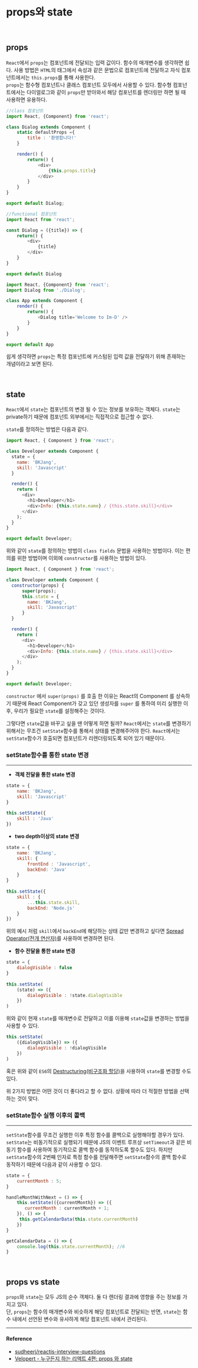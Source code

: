 # props와 state

<br/>

## props

`React`에서 `props`는 컴포넌트에 전달되는 입력 값이다. 함수의 매개변수를 생각하면 쉽다. 사용 방법은 `HTML`의 태그에서 속성과 같은 문법으로 컴포넌트에 전달하고 자식 컴포넌트에서는 `this.props`를 통해 사용한다. <br/>`props`는 함수형 컴포넌트나 클래스 컴포넌트 모두에서 사용할 수 있다. 함수형 컴포넌트에서는 다이얼로그와 같이 `props`만 받아와서 해당 컴포넌트를 렌더링만 하면 될 때 사용하면 유용하다.

```js
//class 컴포넌트
import React, {Component} from 'react';

class Dialog extends Component {
    static defaultProps ={
        title : '환영합니다!'
    }

    render() {
        return() {
            <div>
                {this.props.title}
            </div>
        }
    }
}

export default Dialog;
```

```js
//functional 컴포넌트
import React from 'react';

const Dialog = ({title}) => {
    return() {
        <div>
            {title}
        </div>
    }
}

export default Dialog
```

```js
import React, {Component} from 'react';
import Dialog from './Dialog';

class App extends Component {
    render() {
        return() {
            <Dialog title='Welcome to Im-D' />
        }
    }
}

export default App
```

쉽게 생각하면 `props`는 특정 컴포넌트에 커스텀된 입력 값을 전달하기 위해 존재하는 개념이라고 보면 된다.

<br/>

## state

`React`에서 `state`는 컴포넌트의 변경 될 수 있는 정보를 보유하는 객체다. `state`는 private하기 때문에 컴포넌트 외부에서는 직접적으로 접근할 수 없다.

`state`를 정의하는 방법은 다음과 같다.

```js
import React, { Component } from 'react';

class Developer extends Component {
  state = {
    name: 'BKJang',
    skill: 'Javascript'
  }

  render() {
    return (
      <div>
        <h1>Developer</h1>
        <div>Info: {this.state.name} / {this.state.skill}</div>
      </div>
    );
  }
}

export default Developer;
```

위와 같이 `state`를 정의하는 방법이 `class fields` 문법을 사용하는 방법이다.
이는 편의를 위한 방법이며 이외에 `constructor`를 사용하는 방법이 있다.

```js
import React, { Component } from 'react';

class Developer extends Component {
  constructor(props) {
      super(props);
      this.state = {
        name: 'BKJang',
        skill: 'Javascript'
      }
  }

  render() {
    return (
      <div>
        <h1>Developer</h1>
        <div>Info: {this.state.name} / {this.state.skill}</div>
      </div>
    );
  }
}

export default Developer;
```

`constructor` 에서 `super(props)` 를 호출 한 이유는 React의 Component 를 상속하기 때문에 React Component가 갖고 있던 생성자를 `super` 를 통하여 미리 실행한 이후, 우리가 필요한 `state`를 설정해주는 것이다.

그렇다면 `state`값을 바꾸고 싶을 땐 어떻게 하면 될까? `React`에서는 `state`를 변경하기 위해서는 무조건 `setState`함수를 통해서 상태를 변경해주어야 한다. `React`에서는 `setState`함수가 호출되면 컴포넌트가 리렌더링되도록 되어 있기 때문이다.

### setState함수를 통한 state 변경

---

- **객체 전달을 통한 state 변경**

```js
state = {
    name: 'BKJang',
    skill: 'Javascript'
}
  
this.setState({
    skill : 'Java' 
})
```

- **two depth이상의 state 변경**

```js
state = {
    name: 'BKJang',
    skill: {
        frontEnd : 'Javascript',
        backEnd: 'Java'
    }
}
  
this.setState({
    skill : {
        ...this.state.skill,
        backEnd: 'Node.js'
    } 
})
```

위의 예시 처럼 `skill`에서 `backEnd`에 해당하는 상태 값만 변경하고 싶다면 [Spread Operator(전개 연산자)](https://bkdevlog.netlify.com/posts/spread-rest)를 사용하여 변경하면 된다.

- **함수 전달을 통한 state 변경**

```js
state = {
    dialogVisible : false
}
  
this.setState(
    (state) => ({
        dialogVisible : !state.dialogVisible
    })
)
```

위와 같이 현재 `state`를 매개변수로 전달하고 이를 이용해 `state`값을 변경하는 방법을 사용할 수 있다.

```js
this.setState(
    ({dialogVisible}) => ({
        dialogVisible : !dialogVisible
    })
)
```

혹은 위와 같이 `ES6`의 [Destructuring(비구조화 할당)](https://bkdevlog.netlify.com/posts/destructuring)을 사용하여 `state`를 변경할 수도 있다.

위 2가지 방법은 어떤 것이 더 좋다라고 할 수 없다. 상황에 따라 더 적절한 방법을 선택하는 것이 맞다.

### setState함수 실행 이후의 콜백

---

`setState`함수를 무조건 실행한 이후 특정 함수를 콜백으로 실행해야할 경우가 있다. <br/>`setState`는 비동기적으로 실행되기 때문에 JS의 이벤트 루프상 `setTimeout`과 같은 비동기 함수를 사용하여 동기적으로 콜백 함수를 동작하도록 할수도 있다. 하지만 `setState`함수의 2번째 인자로 특정 함수를 전달해주면 `setState`함수의 콜백 함수로 동작하기 때문에 다음과 같이 사용할 수 있다.

```js
state = {
    currentMonth : 5;
}

handleMonthWithNext = () => {
    this.setState(({currentMonth}) => ({
       currentMonth : currentMonth + 1; 
    }), () => {
     this.getCalendarData(this.state.currentMonth)
    })
}

getCalendarData = () => {
    console.log(this.state.currentMonth); //6
}
```

<br/>

## props vs state

`props`와 `state`는 모두 JS의 순수 객체다. 둘 다 렌더링 결과에 영향을 주는 정보를 가지고 있다. <br/>단, `props`는 함수의 매개변수와 비슷하게 해당 컴포넌트로 전달되는 반면, `state`는 함수 내에서 선언된 변수와 유사하게 해당 컴포넌트 내에서 관리된다.

---

#### Reference

- [sudheerj/reactjs-interview-questions](https://github.com/sudheerj/reactjs-interview-questions#what-is-state-in-react)
- [Velopert - 누구든지 하는 리액트 4편: props 와 state](https://velopert.com/3629)
